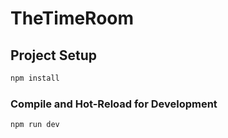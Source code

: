# TheTimeRoom


## Project Setup

```sh
npm install
```

### Compile and Hot-Reload for Development

```sh
npm run dev
```

